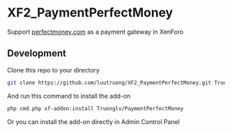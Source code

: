 # XF2_PaymentPerfectMoney
Support [perfectmoney.com](https://perfectmoney.com) as a payment gateway in XenForo

## Development

Clone this repo to your directory

```bash
git clone https://github.com/luutruong/XF2_PaymentPerfectMoney.git Truonglv/PaymentPerfectMoney
```

And run this command to install the add-on

```bash
php cmd.php xf-addon:install Truonglv/PaymentPerfectMoney
```

Or you can install the add-on directly in Admin Control Panel
